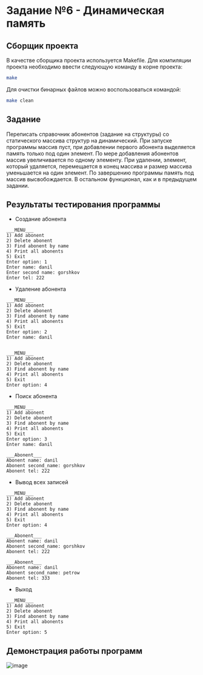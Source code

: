 # Задание №6 - Динамическая память
## Сборщик проекта
В качестве сборщика проекта используется Makefile. Для компиляции проекта необходимо ввести следующую команду в корне проекта:
``` bash
make
```

Для очистки бинарных файлов можно воспользоваться командой:
``` bash
make clean
```

## Задание
Переписать справочник абонентов (задание на структуры) со статического массива структур на динамический. При запуске программы массив пуст, при добавлении первого абонента выделяется память только под один элемент. По мере добавления абонентов массив увеличивается по одному элементу. При удалении, элемент, который удаляется, перемещается в конец массива и размер массива уменьшается на один элемент. По завершению программы память под массив высвобождается. В остальном функционал, как и в предыдущем задании.
## Результаты тестирования программы
- Создание абонента
```
___MENU___
1) Add abonent
2) Delete abonent
3) Find abonent by name
4) Print all abonents
5) Exit
Enter option: 1
Enter name: danil
Enter second name: gorshkov
Enter tel: 222
```
- Удаление абонента
```
___MENU___
1) Add abonent
2) Delete abonent
3) Find abonent by name
4) Print all abonents
5) Exit
Enter option: 2
Enter name: danil


___MENU___
1) Add abonent
2) Delete abonent
3) Find abonent by name
4) Print all abonents
5) Exit
Enter option: 4
```
- Поиск абонента
```
___MENU___
1) Add abonent
2) Delete abonent
3) Find abonent by name
4) Print all abonents
5) Exit
Enter option: 3
Enter name: danil

___Abonent___
Abonent name: danil
Abonent second_name: gorshkov
Abonent tel: 222
```
- Вывод всех записей
```
___MENU___
1) Add abonent
2) Delete abonent
3) Find abonent by name
4) Print all abonents
5) Exit
Enter option: 4

___Abonent___
Abonent name: danil
Abonent second_name: gorshkov
Abonent tel: 222

___Abonent___
Abonent name: danil
Abonent second_name: petrow
Abonent tel: 333
```
- Выход
```
___MENU___
1) Add abonent
2) Delete abonent
3) Find abonent by name
4) Print all abonents
5) Exit
Enter option: 5 
```
## Демонстрация работы программ
![image](https://github.com/EltexHomework/DynamicMemory/assets/70006380/95777e3a-3dbd-46c9-af4f-db812d4c284f)

